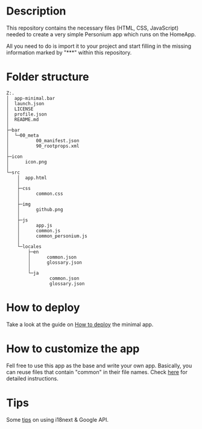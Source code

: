 # Description  
This repository contains the necessary files (HTML, CSS, JavaScript) needed to create a very simple Personium app which runs on the HomeApp.

All you need to do is import it to your project and start filling in the missing information marked by "***" within this repository.  

# Folder structure  

    Z:.
    │  app-minimal.bar
    │  launch.json
    │  LICENSE
    │  profile.json
    │  README.md
    │  
    ├─bar
    │  └─00_meta
    │          00_manifest.json
    │          90_rootprops.xml
    │          
    ├─icon
    │      icon.png
    │      
    └─src
        │  app.html
        │  
        ├─css
        │      common.css
        │      
        ├─img
        │      github.png
        │      
        ├─js
        │      app.js
        │      common.js
        │      common_personium.js
        │      
        └─locales
            ├─en
            │      common.json
            │      glossary.json
            │      
            └─ja
                    common.json
                    glossary.json

# How to deploy  
Take a look at the guide on [How to deploy](doc/HowToDeploy.md) the minimal app.  

# How to customize the app  
Fell free to use this app as the base and write your own app. Basically, you can reuse files that contain "common" in their file names. Check [here](doc/Customizations.md) for detailed instructions.  

# Tips  
Some [tips](doc/Tips.md) on using i18next & Google API.    

